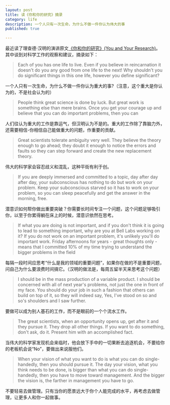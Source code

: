 ```yaml
---
layout: post
title: 读《你和你的研究》摘录
category: life
description: 一个人只有一次生命，为什么不做一件你认为伟大的事
published: true

---
```

最近读了理查德·汉明的演讲原文[《你和你的研究》(You and Your Research)](https://www.cs.virginia.edu/~robins/YouAndYourResearch.html)。其中谈到对科学工作的观察和建议，摘录如下：

> Each of you has one life to live. Even if you believe in reincarnation it doesn't do you any good from one life to the next! Why shouldn't you do significant things in this one life, however you define significant?

一个人只有一次生命，为什么不做一件你认为重大的事?（注意，这个重大是你认为的，不是社会认为的）

> People think great science is done by luck.
> But great work is something else than mere brains.
> Once you get your courage up and believe that you can do important problems, then you can

人们往认为重大的工作是靠运气，但汉明认为不是的。重大的工作除了靠脑力外，还需要相信-你相信自己能做重大的问题，作重要的贡献。

> Great scientists tolerate ambiguity very well. 
> They believe the theory enough to go ahead; they doubt it enough to notice the errors and faults so they can step forward and create the new replacement theory.

伟大的科学家会容忍歧义和混乱，这种平街有利于创。

> If you are deeply immersed and committed to a topic, day after day after day, your subconscious has nothing to do but work on your problem.
> Keep your subconscious starved so it has to work on your problem, so you can sleep peacefully and get the answer in the morning, free.

潜意识如何帮你做出重要突破？你需要长时间专注一个问题，这个问题足够吸引你，以至于你累得躺在床上的时候，潜意识依然在思考。

> If what you are doing is not important, and if you don't think it is going to lead to something important, why are you at Bell Labs working on it?
> If you do not work on an important problem, it's unlikely you'll do important work.
> Friday afternoons for years - great thoughts only - means that I committed 10% of my time trying to understand the bigger problems in the field

每隔一段时间应思考“什么是我的领域的重要问题”，如果你在做的不是重要问题，问自己为什么要浪费时间搞它。（汉明的做法是，每周五留半天来思考这个问题）

> I should be in the mass production of a variable product. I should be concerned with all of next year's problems, not just the one in front of my face.
> You should do your job in such a fashion that others can build on top of it, so they will indeed say, Yes, I've stood on so and so's shoulders and I saw further.

要做可以成为别人基石的工作，而不是眼前的一个个流水工作。

> The great scientists, when an opportunity opens up, get after it and they pursue it. They drop all other things.
>  If you want to do something, don't ask, do it. Present him with an accomplished fact. 

当伟大的科学家发现机会来临时，他会放下手中的一切果断去追逐机会，不要给你的老板机会说“No”，要做出来说服他们。

> When your vision of what you want to do is what you can do single-handedly, then you should pursue it. The day your vision, what you think needs to be done, is bigger than what you can do single-handedly, then you have to move toward management. And the bigger the vision is, the farther in management you have to go.

不要轻易去做管理。只有当你的愿景远大于你个人能完成的水平，再考虑去做管理，让更多人和你一起做事。

